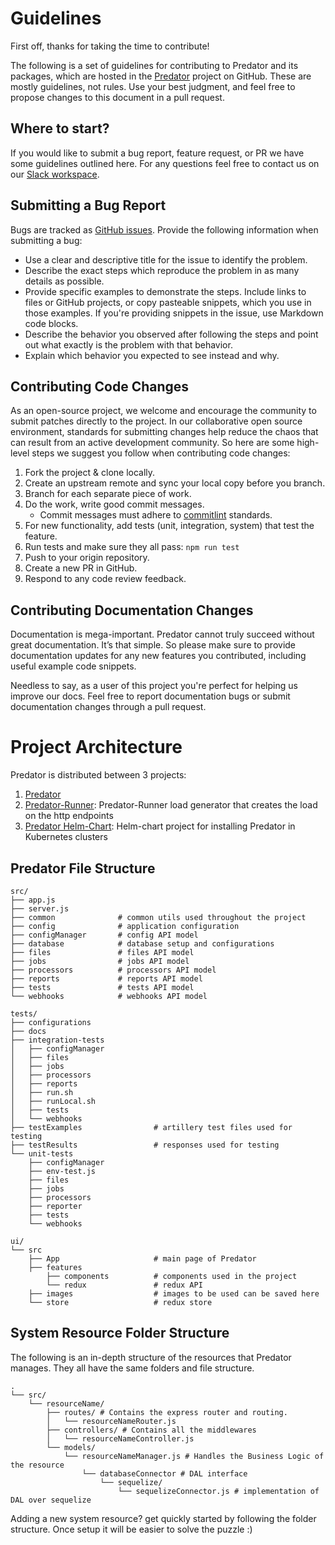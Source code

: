 # Guidelines

First off, thanks for taking the time to contribute! 

The following is a set of guidelines for contributing to Predator and its packages, which are hosted in the [Predator](https://github.com/Zooz/predator) project on GitHub. These are mostly guidelines, not rules. Use your best judgment, and feel free to propose changes to this document in a pull request.

## Where to start?
If you would like to submit a bug report, feature request, or PR we have some guidelines outlined here. For any questions feel free to contact us on our [Slack workspace](https://join.slack.com/t/predator-dev/shared_invite/enQtNjgwMzE2NjM3MDcyLTg5YTIwMGQyNjZlMjQ4MDNjOTk5YTkwMWYwNzJkOWFmM2QwOGY0ODc3MDU3MWRkYTAwMjRhMjBhOTM1MzFmMjU).

## Submitting a Bug Report
Bugs are tracked as [GitHub issues](https://guides.github.com/features/issues/). Provide the following information when submitting a bug:

* Use a clear and descriptive title for the issue to identify the problem.
* Describe the exact steps which reproduce the problem in as many details as possible. 
* Provide specific examples to demonstrate the steps. Include links to files or GitHub projects, or copy pasteable snippets, which you use in those examples. If you're providing snippets in the issue, use Markdown code blocks.
* Describe the behavior you observed after following the steps and point out what exactly is the problem with that behavior.
* Explain which behavior you expected to see instead and why.

## Contributing Code Changes

As an open-source project, we welcome and encourage the community to submit patches directly to the project. In our collaborative open source environment, standards for submitting changes help reduce the chaos that can result from an active development community. So here are some high-level steps we suggest you follow when contributing code changes:

1. Fork the project & clone locally.
2. Create an upstream remote and sync your local copy before you branch.
3. Branch for each separate piece of work.
4. Do the work, write good commit messages.
   - Commit messages must adhere to [commitlint](https://github.com/conventional-changelog/commitlint) standards.
5. For new functionality, add tests (unit, integration, system) that test the feature.
6. Run tests and make sure they all pass: `npm run test`
7. Push to your origin repository.
8. Create a new PR in GitHub.
9. Respond to any code review feedback.

## Contributing Documentation Changes

Documentation is mega-important. Predator cannot truly succeed without great documentation. It’s that simple. So please make sure to provide documentation updates for any new features you contributed, including useful example code snippets.

Needless to say, as a user of this project you're perfect for helping us improve our docs. Feel free to report documentation bugs or submit documentation changes through a pull request.

# Project Architecture
Predator is distributed between 3 projects:
1. [Predator](https://github.com/Zooz/predator)
2. [Predator-Runner](https://github.com/Zooz/predator-runner): Predator-Runner load generator that creates the load on the http endpoints
3. [Predator Helm-Chart](https://github.com/Zooz/helm/tree/master/predator): Helm-chart project for installing Predator in Kubernetes clusters


## Predator File Structure

```
src/
├── app.js
├── server.js 
├── common              # common utils used throughout the project
├── config              # application configuration
├── configManager       # config API model
├── database            # database setup and configurations
├── files               # files API model
├── jobs                # jobs API model
├── processors          # processors API model
├── reports             # reports API model
├── tests               # tests API model
└── webhooks            # webhooks API model

tests/
├── configurations
├── docs
├── integration-tests
│   ├── configManager
│   ├── files
│   ├── jobs
│   ├── processors
│   ├── reports
│   ├── run.sh
│   ├── runLocal.sh
│   ├── tests
│   └── webhooks
├── testExamples                # artillery test files used for testing
├── testResults                 # responses used for testing
└── unit-tests
    ├── configManager
    ├── env-test.js
    ├── files
    ├── jobs
    ├── processors
    ├── reporter
    ├── tests
    └── webhooks

ui/
└── src
    ├── App                     # main page of Predator
    ├── features                
        ├── components          # components used in the project
        └── redux               # redux API
    ├── images                  # images to be used can be saved here
    └── store                   # redux store
```

## System Resource Folder Structure
The following is an in-depth structure of the resources that Predator manages. They all have the same folders and file structure.
```
.
└── src/
    └── resourceName/
        ├── routes/ # Contains the express router and routing.
        │   └── resourceNameRouter.js 
        ├── controllers/ # Contains all the middlewares
        │   └── resourceNameController.js 
        └── models/
            └── resourceNameManager.js # Handles the Business Logic of the resource
                └── databaseConnector # DAL interface
                    └── sequelize/
                        └── sequelizeConnector.js # implementation of DAL over sequelize      
``` 
Adding a new system resource? get quickly started by following the folder structure.
Once setup it will be easier to solve the puzzle :)
